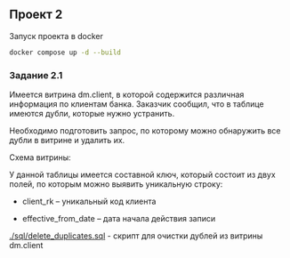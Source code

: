 ## Проект 2

Запуск проекта в docker

```bash
docker compose up -d --build
```

### Задание 2.1

Имеется витрина dm.client, в которой содержится различная информация по клиентам банка. Заказчик сообщил, что в таблице имеются дубли, которые нужно устранить.

Необходимо подготовить запрос, по которому можно обнаружить все дубли в витрине и удалить их.

Схема витрины:

У данной таблицы имеется составной ключ, который состоит из двух полей, по которым можно выявить уникальную строку:

- client_rk – уникальный код клиента

- effective_from_date – дата начала действия записи

[./sql/delete_duplicates.sql](./sql/delete_duplicates.sql) - скрипт для очистки дублей из витрины dm.client